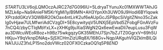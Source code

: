 $START$U3LV6ojLQMOczAJRC27d7G096lU+5LdryaTYunuXc01MXWWTAhJGMZLk4p+Na9AnieFM5KrYgMi1y/B9MN+AH3YpnXh3UWO9J9Hodi6BYIqowkXPrzddGKzV3QWBiR2OkOax4ntLirK2uf6eAUpGcJSPBpcSiVgitZNno35cZaklg0vHjaw7ULMfwriAdCVzgDI+5E8cywityqV5UNXj5EpVbd5ZFobgFGnAVzFu7nCQ4/zbyCTIqMbYxLX+zXHKg9juXiaSWgN2Qx6ewEwaDli7eupLusu3FqWau3DWcuWEoR8oz+h9Bz75wkgqzyGK35MEhU7Sjn7bZJTZ0GgrxV+69h5UHKju+Y9qVknpDNAq+SjSXCHmZizURq8X/168Gv+Nqp/AKguhVIQZklmBILQiNA1JUJZ3fxLP15no2doVWcz02OFX0CzkaOQ1q5P8$END$